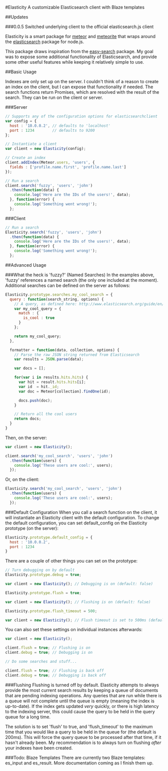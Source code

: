 #Elasticity
A customizable Elasticsearch client with Blaze templates

##Updates

###0.0.5
Switched underlying client to the official elasticsearch.js client

Elasticity is a smart package for [meteor](https://www.meteor.com/) and [meteorite](https://github.com/oortcloud/meteorite/) that wraps around the [elasticsearch](https://github.com/elasticsearch/elasticsearch-js) package for node.js.

This package draws inspiration from the [easy-search](http://atmospherejs.com/package/easy-search) package. My goal was to expose some additional functionality of Elasticsearch, and provide some other useful features while keeping it relatively simple to use.

##Basic Usage

Indexes are only set up on the server. I couldn't think of a reason to create an index on the client, but I can expose that functionality if needed. The search functions return Promises, which are resolved with the result of the search. They can be run on the client or server.

###Server
```javascript
// Supports any of the configuration options for elasticsearchclient
var config = {
  host : '10.0.0.2', // defaults to 'localhost'
  port : 1234        // defaults to 9200
};

// Instantiate a client
var client = new Elasticity(config);

// Create an index
client.addIndex(Meteor.users, 'users', {
  fields : ['profile.name.first', 'profile.name.last']
});

// Run a search
client.search('fuzzy', 'users', 'john')
  .then(function(data) {
    console.log('Here are the IDs of the users!', data);
  }, function(error) {
    console.log('Something went wrong!');
  };
```

###Client
```javascript
// Run a search
Elasticity.search('fuzzy', 'users', 'john')
  .then(function(data) {
    console.log('Here are the IDs of the users!', data);
  }, function(error) {
    console.log('Something went wrong!');
  };
```

##Advanced Usage

###What the heck is 'fuzzy?' (Named Searches)
In the examples above, 'fuzzy' references a named search (the only one included at the moment). Additional searches can be defined on the server as follows:

```javascript
Elasticity.prototype.searches.my_cool_search = {
  query : function(search_string, options) {
    // A query, as defined here: http://www.elasticsearch.org/guide/en/elasticsearch/reference/current/query-dsl-queries.html
    var my_cool_query = {
      match : {
        is_cool : true
      }
    };

    return my_cool_query;
  },

  formatter = function(data, collection, options) {
    // Parse the raw JSON string returned from Elasticsearch
    var results = JSON.parse(data);

    var docs = [];

    for(var i in results.hits.hits) {
      var hit = result.hits.hits[i];
      var id  = hit._id;
      var doc = Meteor[collection].findOne(id);

      docs.push(doc);
    }

    // Return all the cool users
    return docs;
  }
}
```

Then, on the server:
```javascript
var client = new Elasticity();

client.search('my_cool_search', 'users', 'john')
  .then(function(users) {
    console.log('These users are cool:', users);
  });
```

Or, on the client:
```javascript
Elasticity.search('my_cool_search', 'users', 'john')
  .then(function(users) {
    console.log('These users are cool:', users);
  });
```

###Default Configuration
When you call a search function on the client, it will instantiate an Elasticity client with the default configuration. To change the default configuration, you can set default_config on the Elasticity prototype (on the server):

```javascript
Elasticity.prototype.default_config = {
  host : '10.0.0.2',
  port : 1234
}
```

There are a couple of other things you can set on the prototype:
```javascript
// Turn debugging on by default
Elasticity.prototype.debug = true;

var client = new Elasticity(); // Debugging is on (default: false)

Elasticity.prototype.flush = true;

var client = new Elasticity(); // Flushing is on (default: false)

Elasticity.prototype.flush_timeout = 500;

var client = new Elasticity(); // Flush timeout is set to 500ms (default: 200ms)
```

You can also set these settings on individual instances afterwards:
```javascript
var client = new Elasticity();

client.flush = true; // Flushing is on
client.debug = true; // Debugging is on

// Do some searches and stuff...

client.flush = true; // Flushing is back off
client.debug = true; // Debugging is back off
```

###Flushing
Flushing is turned off by default. Elasticity attempts to always provide the most current search results by keeping a queue of documents that are pending indexing operations. Any queries that are run while there is a queue will not complete until the queue is empty (meaning the index is up-to-date). If the index gets updated *very* quickly, or there is high latency to the indexing server, this could cause the query to be held in the query queue for a long time.

The solution is to set 'flush' to true, and 'flush_timeout' to the maximum time that you would like a query to be held in the queue for (the default is 200ms). This will force the query queue to be processed after that time, if it hasn't already been. My recommendation is to always turn on flushing *after* your indexes have been created.

###Todo: Blaze Templates
There are currently two Blaze templates: es_input and es_result. More documentation coming as I finish them up.
